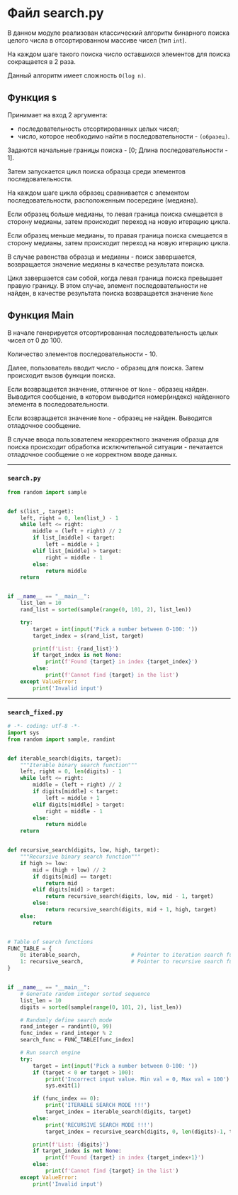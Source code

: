 # Файл search.py

В данном модуле реализован классический алгоритм бинарного поиска целого числа в отсортированном массиве чисел (тип `int`). 

На каждом шаге такого поиска число оставшихся элементов для поиска сокращается в 2 раза.

Данный алгоритм имеет сложность `O(log n)`.

## Функция s

Принимает на вход 2 аргумента: 
* последовательность отсортированных целых чисел; 
* число, которое необходимо найти в последовательности - `(образец)`.

Задаются начальные границы поиска - [0; Длина последовательности - 1].

Затем запускается цикл поиска образца среди элементов последовательности.

На каждом шаге цикла образец сравнивается с элементом последовательности, расположенным посередине (медиана).

Если образец больше медианы, то левая граница поиска смещается в сторону медианы, затем происходит переход на новую итерацию цикла. 

Если образец меньше медианы, то правая граница поиска смещается в сторону медианы, затем происходит переход на новую итерацию цикла.

В случае равенства образца и медианы - поиск завершается, возвращается значение медианы в качестве результата поиска.

Цикл завершается сам собой, когда левая граница поиска превышает правую границу.
В этом случае, элемент последовательности не найден, в качестве результата поиска возвращается значение `None`


## Функция Main

В начале генерируется отсортированная последовательность целых чисел от 0 до 100.

Количество элементов последовательности - 10.

Далее, пользователь вводит число - образец для поиска. Затем происходит вызов функции поиска.  

Если возвращается значение, отличное от `None` - образец найден. Выводится сообщение, в котором выводится номер(индекс) найденного элемента в последовательности.

Если возвращается значение `None` - образец не найден. Выводится отладочное сообщение.

В случае ввода пользователем некорректного значения образца для поиска происходит обработка исключительной ситуации - печатается отладочное сообщение о не корректном вводе данных.

- - -

###  `search.py`

```python
from random import sample


def s(list_, target):
    left, right = 0, len(list_) - 1
    while left <= right:
        middle = (left + right) // 2
        if list_[middle] < target:
            left = middle + 1
        elif list_[middle] > target:
            right = middle - 1
        else:
            return middle
    return


if __name__ == "__main__":
    list_len = 10
    rand_list = sorted(sample(range(0, 101, 2), list_len))

    try:
        target = int(input('Pick a number between 0-100: '))
        target_index = s(rand_list, target)

        print(f'List: {rand_list}')
        if target_index is not None:
            print(f'Found {target} in index {target_index}')
        else:
            print(f'Cannot find {target} in the list')
    except ValueError:
        print('Invalid input')
```

- - -

### `search_fixed.py`

```python
# -*- coding: utf-8 -*-
import sys
from random import sample, randint


def iterable_search(digits, target):
    """Iterable binary search function"""
    left, right = 0, len(digits) - 1
    while left <= right:
        middle = (left + right) // 2
        if digits[middle] < target:
            left = middle + 1
        elif digits[middle] > target:
            right = middle - 1
        else:
            return middle
    return


def recursive_search(digits, low, high, target):
    """Recursive binary search function"""
    if high >= low:
        mid = (high + low) // 2
        if digits[mid] == target:
            return mid
        elif digits[mid] > target:
            return recursive_search(digits, low, mid - 1, target)
        else:
            return recursive_search(digits, mid + 1, high, target)
    else:
        return


# Table of search functions
FUNC_TABLE = {
    0: iterable_search,                # Pointer to iteration search function
    1: recursive_search,               # Pointer to recursive search function
}


if __name__ == "__main__":
    # Generate random integer sorted sequence
    list_len = 10
    digits = sorted(sample(range(0, 101, 2), list_len))

    # Randomly define search mode
    rand_integer = randint(0, 99)
    func_index = rand_integer % 2
    search_func = FUNC_TABLE[func_index]

    # Run search engine
    try:
        target = int(input('Pick a number between 0-100: '))
        if (target < 0 or target > 100):
            print('Incorrect input value. Min val = 0, Max val = 100')
            sys.exit(1)

        if (func_index == 0):
            print('ITERABLE SEARCH MODE !!!')
            target_index = iterable_search(digits, target)
        else:
            print('RECURSIVE SEARCH MODE !!!')
            target_index = recursive_search(digits, 0, len(digits)-1, target)

        print(f'List: {digits}')
        if target_index is not None:
            print(f'Found {target} in index {target_index+1}')
        else:
            print(f'Cannot find {target} in the list')
    except ValueError:
        print('Invalid input')
```
